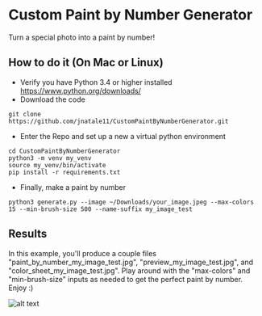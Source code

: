# Custom Paint by Number Generator
Turn a special photo into a paint by number!

## How to do it (On Mac or Linux)
- Verify you have Python 3.4 or higher installed <https://www.python.org/downloads/>
- Download the code
```
git clone https://github.com/jnatale11/CustomPaintByNumberGenerator.git
```
- Enter the Repo and set up a new a virtual python environment
```
cd CustomPaintByNumberGenerator
python3 -m venv my_venv
source my_venv/bin/activate
pip install -r requirements.txt
```
- Finally, make a paint by number
```
python3 generate.py --image ~/Downloads/your_image.jpeg --max-colors 15 --min-brush-size 500 --name-suffix my_image_test
```

## Results
In this example, you'll produce a couple files "paint_by_number_my_image_test.jpg", "preview_my_image_test.jpg", and "color_sheet_my_image_test.jpg". Play around with the "max-colors" and "min-brush-size" inputs as needed to get the perfect paint by number. Enjoy :)

![alt text](https://github.com/jnatale11/CustomPaintByNumberGenerator/blob/main/examples/preview_sm_beach.jpg?raw=true)
